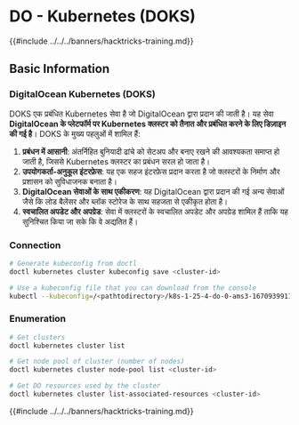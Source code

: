 # DO - Kubernetes (DOKS)

{{#include ../../../banners/hacktricks-training.md}}

## Basic Information

### DigitalOcean Kubernetes (DOKS)

DOKS एक प्रबंधित Kubernetes सेवा है जो DigitalOcean द्वारा प्रदान की जाती है। यह सेवा **DigitalOcean के प्लेटफॉर्म पर Kubernetes क्लस्टर को तैनात और प्रबंधित करने के लिए डिज़ाइन की गई है**। DOKS के मुख्य पहलुओं में शामिल हैं:

1. **प्रबंधन में आसानी**: अंतर्निहित बुनियादी ढांचे को सेटअप और बनाए रखने की आवश्यकता समाप्त हो जाती है, जिससे Kubernetes क्लस्टर का प्रबंधन सरल हो जाता है।
2. **उपयोगकर्ता-अनुकूल इंटरफ़ेस**: यह एक सहज इंटरफ़ेस प्रदान करता है जो क्लस्टरों के निर्माण और प्रशासन को सुविधाजनक बनाता है।
3. **DigitalOcean सेवाओं के साथ एकीकरण**: यह DigitalOcean द्वारा प्रदान की गई अन्य सेवाओं जैसे कि लोड बैलेंसर और ब्लॉक स्टोरेज के साथ सहजता से एकीकृत होता है।
4. **स्वचालित अपडेट और अपग्रेड**: सेवा में क्लस्टरों के स्वचालित अपडेट और अपग्रेड शामिल हैं ताकि यह सुनिश्चित किया जा सके कि वे अद्यतित हैं।

### Connection
```bash
# Generate kubeconfig from doctl
doctl kubernetes cluster kubeconfig save <cluster-id>

# Use a kubeconfig file that you can download from the console
kubectl --kubeconfig=/<pathtodirectory>/k8s-1-25-4-do-0-ams3-1670939911166-kubeconfig.yaml get nodes
```
### Enumeration
```bash
# Get clusters
doctl kubernetes cluster list

# Get node pool of cluster (number of nodes)
doctl kubernetes cluster node-pool list <cluster-id>

# Get DO resources used by the cluster
doctl kubernetes cluster list-associated-resources <cluster-id>
```
{{#include ../../../banners/hacktricks-training.md}}

